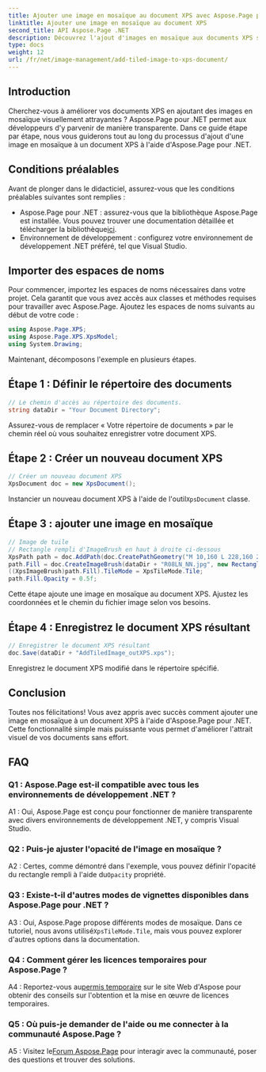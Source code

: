 ```yaml
---
title: Ajouter une image en mosaïque au document XPS avec Aspose.Page pour .NET
linktitle: Ajouter une image en mosaïque au document XPS
second_title: API Aspose.Page .NET
description: Découvrez l'ajout d'images en mosaïque aux documents XPS sans effort avec Aspose.Page pour .NET. Améliorez l’attrait visuel et créez des documents époustouflants.
type: docs
weight: 12
url: /fr/net/image-management/add-tiled-image-to-xps-document/
---
```

## Introduction

Cherchez-vous à améliorer vos documents XPS en ajoutant des images en mosaïque visuellement attrayantes ? Aspose.Page pour .NET permet aux développeurs d'y parvenir de manière transparente. Dans ce guide étape par étape, nous vous guiderons tout au long du processus d'ajout d'une image en mosaïque à un document XPS à l'aide d'Aspose.Page pour .NET.

## Conditions préalables

Avant de plonger dans le didacticiel, assurez-vous que les conditions préalables suivantes sont remplies :

-  Aspose.Page pour .NET : assurez-vous que la bibliothèque Aspose.Page est installée. Vous pouvez trouver une documentation détaillée et télécharger la bibliothèque[ici](https://reference.aspose.com/page/net/).
- Environnement de développement : configurez votre environnement de développement .NET préféré, tel que Visual Studio.

## Importer des espaces de noms

Pour commencer, importez les espaces de noms nécessaires dans votre projet. Cela garantit que vous avez accès aux classes et méthodes requises pour travailler avec Aspose.Page. Ajoutez les espaces de noms suivants au début de votre code :

```csharp
using Aspose.Page.XPS;
using Aspose.Page.XPS.XpsModel;
using System.Drawing;
```

Maintenant, décomposons l'exemple en plusieurs étapes.

## Étape 1 : Définir le répertoire des documents

```csharp
// Le chemin d'accès au répertoire des documents.
string dataDir = "Your Document Directory";
```

Assurez-vous de remplacer « Votre répertoire de documents » par le chemin réel où vous souhaitez enregistrer votre document XPS.

## Étape 2 : Créer un nouveau document XPS

```csharp
// Créer un nouveau document XPS
XpsDocument doc = new XpsDocument();
```

 Instancier un nouveau document XPS à l'aide de l'outil`XpsDocument` classe.

## Étape 3 : ajouter une image en mosaïque

```csharp
// Image de tuile
// Rectangle rempli d'ImageBrush en haut à droite ci-dessous
XpsPath path = doc.AddPath(doc.CreatePathGeometry("M 10,160 L 228,160 228,305 10,305"));
path.Fill = doc.CreateImageBrush(dataDir + "R08LN_NN.jpg", new RectangleF(0f, 0f, 128f, 96f), new RectangleF(0f, 0f, 64f, 48f));
((XpsImageBrush)path.Fill).TileMode = XpsTileMode.Tile;
path.Fill.Opacity = 0.5f;
```

Cette étape ajoute une image en mosaïque au document XPS. Ajustez les coordonnées et le chemin du fichier image selon vos besoins.

## Étape 4 : Enregistrez le document XPS résultant

```csharp
// Enregistrer le document XPS résultant
doc.Save(dataDir + "AddTiledImage_outXPS.xps");
```

Enregistrez le document XPS modifié dans le répertoire spécifié.

## Conclusion

Toutes nos félicitations! Vous avez appris avec succès comment ajouter une image en mosaïque à un document XPS à l'aide d'Aspose.Page pour .NET. Cette fonctionnalité simple mais puissante vous permet d'améliorer l'attrait visuel de vos documents sans effort.

## FAQ

### Q1 : Aspose.Page est-il compatible avec tous les environnements de développement .NET ?

A1 : Oui, Aspose.Page est conçu pour fonctionner de manière transparente avec divers environnements de développement .NET, y compris Visual Studio.

### Q2 : Puis-je ajuster l'opacité de l'image en mosaïque ?

A2 : Certes, comme démontré dans l'exemple, vous pouvez définir l'opacité du rectangle rempli à l'aide du`Opacity` propriété.

### Q3 : Existe-t-il d'autres modes de vignettes disponibles dans Aspose.Page pour .NET ?

 A3 : Oui, Aspose.Page propose différents modes de mosaïque. Dans ce tutoriel, nous avons utilisé`XpsTileMode.Tile`, mais vous pouvez explorer d'autres options dans la documentation.

### Q4 : Comment gérer les licences temporaires pour Aspose.Page ?

 A4 : Reportez-vous au[permis temporaire](https://purchase.aspose.com/temporary-license/) sur le site Web d'Aspose pour obtenir des conseils sur l'obtention et la mise en œuvre de licences temporaires.

### Q5 : Où puis-je demander de l'aide ou me connecter à la communauté Aspose.Page ?

 A5 : Visitez le[Forum Aspose.Page](https://forum.aspose.com/c/page/39) pour interagir avec la communauté, poser des questions et trouver des solutions.